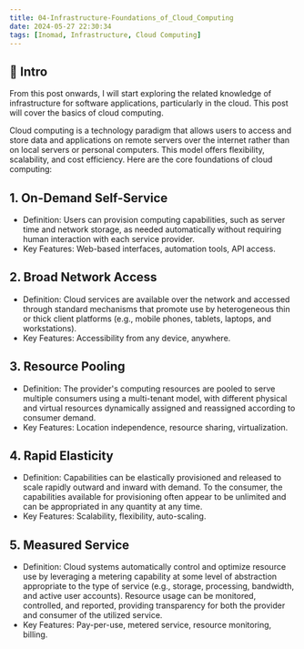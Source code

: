 ```yaml
---
title: 04-Infrastructure-Foundations_of_Cloud_Computing
date: 2024-05-27 22:30:34
tags: [Inomad, Infrastructure, Cloud Computing]
---
```


## **🔎 Intro**

From this post onwards, I will start exploring the related knowledge of infrastructure for software applications, particularly in the cloud. This post will cover the basics of cloud computing.

<!-- more -->

Cloud computing is a technology paradigm that allows users to access and store data and applications on remote servers over the internet rather than on local servers or personal computers. This model offers flexibility, scalability, and cost efficiency. Here are the core foundations of cloud computing:

## **1. **On-Demand Self-Service****
- Definition: Users can provision computing capabilities, such as server time and network storage, as needed automatically without requiring human interaction with each service provider.
- Key Features: Web-based interfaces, automation tools, API access.

## **2. **Broad Network Access****
- Definition: Cloud services are available over the network and accessed through standard mechanisms that promote use by heterogeneous thin or thick client platforms (e.g., mobile phones, tablets, laptops, and workstations).
- Key Features: Accessibility from any device, anywhere.

## **3. **Resource Pooling****
- Definition: The provider's computing resources are pooled to serve multiple consumers using a multi-tenant model, with different physical and virtual resources dynamically assigned and reassigned according to consumer demand.
- Key Features: Location independence, resource sharing, virtualization.

## **4. **Rapid Elasticity****
- Definition: Capabilities can be elastically provisioned and released to scale rapidly outward and inward with demand. To the consumer, the capabilities available for provisioning often appear to be unlimited and can be appropriated in any quantity at any time.
- Key Features: Scalability, flexibility, auto-scaling.

## **5. **Measured Service****
- Definition: Cloud systems automatically control and optimize resource use by leveraging a metering capability at some level of abstraction appropriate to the type of service (e.g., storage, processing, bandwidth, and active user accounts). Resource usage can be monitored, controlled, and reported, providing transparency for both the provider and consumer of the utilized service.
- Key Features: Pay-per-use, metered service, resource monitoring, billing.

